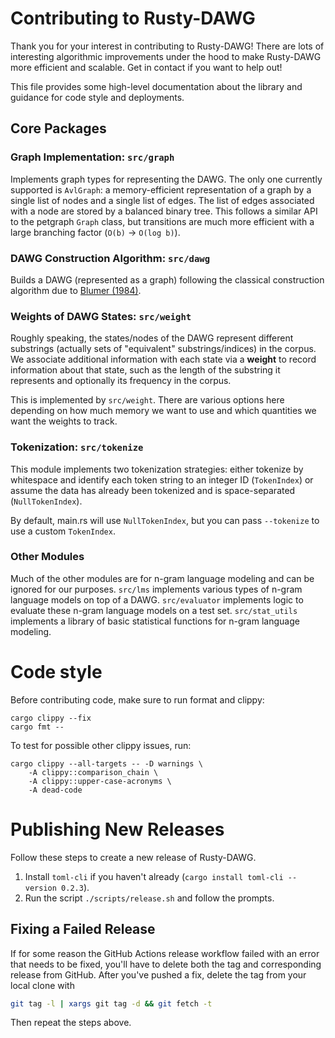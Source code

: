 # Contributing to Rusty-DAWG

Thank you for your interest in contributing to Rusty-DAWG!
There are lots of interesting algorithmic improvements under the hood to make Rusty-DAWG more efficient and scalable. Get in contact if you want to help out!

This file provides some high-level documentation about the library and guidance for code style and deployments.

## Core Packages

### Graph Implementation: `src/graph`

Implements graph types for representing the DAWG. The only one currently supported is `AvlGraph`: a memory-efficient representation of a graph by a single list of nodes and a single list of edges. The list of edges associated with a node are stored by a balanced binary tree. This follows a similar API to the petgraph `Graph` class, but transitions are much more efficient with a large branching factor (`O(b)` -> `O(log b)`).

### DAWG Construction Algorithm: `src/dawg`

Builds a DAWG (represented as a graph) following the classical construction algorithm due to [Blumer (1984)](https://drive.google.com/file/d/1_FjsV3iSo1rA18DLzVpo_w2Zv4OhBWOl/view?usp=sharing).

### Weights of DAWG States: `src/weight`

Roughly speaking, the states/nodes of the DAWG represent different substrings (actually sets of "equivalent" substrings/indices) in the corpus. We associate additional information with each state via a **weight** to record information about that state, such as the length of the substring it represents and optionally its frequency in the corpus.

This is implemented by `src/weight`. There are various options here depending on how much memory we want to use and which quantities we want the weights to track.

### Tokenization: ``src/tokenize``

This module implements two tokenization strategies: either tokenize by whitespace and identify each token string to an integer ID (`TokenIndex`) or assume the data has already been tokenized and is space-separated (`NullTokenIndex`).

By default, main.rs will use `NullTokenIndex`, but you can pass `--tokenize` to use a custom `TokenIndex`.

### Other Modules

Much of the other modules are for n-gram language modeling and can be ignored for our purposes. `src/lms` implements various types of n-gram language models on top of a DAWG. `src/evaluator` implements logic to evaluate these n-gram language models on a test set. `src/stat_utils` implements a library of basic statistical functions for n-gram language modeling.

# Code style

Before contributing code, make sure to run format and clippy:
```shell
cargo clippy --fix
cargo fmt --
```

To test for possible other clippy issues, run:

```shell
cargo clippy --all-targets -- -D warnings \
    -A clippy::comparison_chain \
    -A clippy::upper-case-acronyms \
    -A dead-code
```

# Publishing New Releases

Follow these steps to create a new release of Rusty-DAWG.

1. Install `toml-cli` if you haven't already (`cargo install toml-cli --version 0.2.3`).
2. Run the script `./scripts/release.sh` and follow the prompts.

## Fixing a Failed Release

If for some reason the GitHub Actions release workflow failed with an error that needs to be fixed, you'll have to delete both the tag and corresponding release from GitHub. After you've pushed a fix, delete the tag from your local clone with

```bash
git tag -l | xargs git tag -d && git fetch -t
```

Then repeat the steps above.